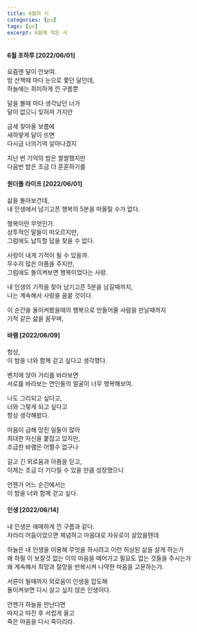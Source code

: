 ```yaml
---
title: 6월의 시
categories: [ps]
tags: [ps]
excerpt: 6월에 적은 시
---
```






#### 6월 초하루 [2022/06/01]

요즘엔 달이 안보여.  
밤 산책때 마다 눈으로 쫓던 달인데,  
하늘에는 희미하게 낀 구름뿐  

달을 볼때 마다 생각났던 너가  
달이 없으니 잊혀져 가지만  

금세 찾아올 보름에  
새하얗게 달이 뜨면  
다시금 너의기억 살아나겠지  
 
지난 번 기억의 밤은 쌀쌀했지만  
다음번 밤은 조금 더 훈훈하기를  



#### 원더풀 라이프 [2022/06/01]

삶을 돌아보건데,  
내 인생에서 남기고픈 행복의 5분을 떠올릴 수가 없다.  

행복이란 무엇인가.  
상투적인 말들이 떠오르지만,  
그럼에도 납득할 답을 찾을 수 없다.  

사랑이 내게 기적이 될 수 있을까.  
무수히 많은 아픔을 주지만,   
그럼에도 돌이켜보면 행복이었다는 사랑.  

내 인생의 기적을 찾아 남기고픈 5분을 남길때까지,  
나는 계속해서 사랑을 꿈꿀 것이다.  

이 순간을 돌이켜봤을때의 행복으로 만들어줄 사람을 만날때까지   
기적 같은 삶을 꿈꾸며,  



#### 바램 [2022/06/09]

항상,   
이 밤을 너와 함께 걷고 싶다고 생각했다.  

벤치에 앉아 거리를 바라보면  
서로를 바라보는 연인들의 얼굴이 너무 행복해보여.  

나도 그리되고 싶다고,   
너와 그렇게 되고 싶다고  
항상 생각해왔다.  

마음이 급해 망친 일들이 많아  
최대한 자신을 붙잡고 있지만,  
조급한 바램은 어쩔수 없구나  

길고 긴 외로움과 아픔을 딛고,  
이제는 조금 더 기다릴 수 있을 만큼 성장했으니  

언젠가 어느 순간에서는  
이 밤을 너와 함께 걷고 싶다.  



#### 인생 [2022/06/14]

내 인생은 애매하게 낀 구름과 같다.  
차라리 어둠이었으면 체념하고 마음대로 자유로이 살았을텐데  

하늘은 내 인생을 이용해 무엇을 하시려고 이런 허상된 삶을 살게 하는가  
왜 하필 이 보잘것 없는 이의 마음을 떼어가고 필요도 없는 것들을 주시는가  
왜 계속해서 희망과 절망을 반복시켜 나약한 마음을 고문하는가.  

서른이 될때까지 외로움이 인생을 압도해  
돌이켜보면 다시 살고 싶지 않은 인생이다.  

언젠가 하늘을 만난다면  
따지고 따진 후 서럽게 울고  
죽은 마음을 다시 죽이리라.  
